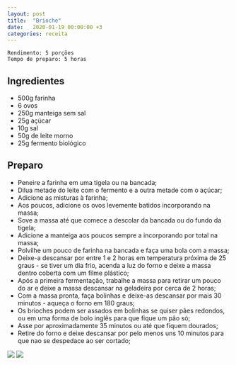 ```yaml
---
layout: post
title:  "Brioche"
date:   2020-01-19 00:00:00 +3
categories: receita
---
```


```
Rendimento: 5 porções
Tempo de preparo: 5 horas
```

## Ingredientes

- 500g farinha
- 6 ovos
- 250g manteiga sem sal
- 25g açúcar
- 10g sal
- 50g de leite morno
- 25g fermento biológico

## Preparo

- Peneire a farinha em uma tigela ou na bancada;
- Dilua metade do leite com o fermento e a outra metade com o açúcar;
- Adicione as misturas à farinha;
- Aos poucos, adicione os ovos levemente batidos incorporando na massa;
- Sove a massa até que comece a descolar da bancada ou do fundo da tigela;
- Adicione a manteiga aos poucos sempre a incorporando por total na massa;
- Polvilhe um pouco de farinha na bancada e faça uma bola com a massa;
- Deixe-a descansar por entre 1 e 2 horas em temperatura próxima de 25 graus - se tiver um dia frio, acenda a luz do forno e deixe a massa dentro coberta com um filme plástico;
- Após a primeira fermentação, trabalhe a massa para retirar um pouco do ar e deixe a massa descansar na geladeira por cerca de 2 horas;
- Com a massa pronta, faça bolinhas e deixe-as descansar por mais 30 minutos - aqueça o forno em 180 graus;
- Os brioches podem ser assados em bolinhas se quiser pães redondos, ou em uma forma de bolo inglês para que fique um pão só;
- Asse por aproximadamente 35 minutos ou até que fiquem dourados;
- Retire do forno e deixe descansar por pelo menos uns 10 minutos para que nao se despedace ao ser cortado;

![](/blogmangiare/assets/images/21_01.jpg)
![](/blogmangiare/assets/images/21_02.jpg)
